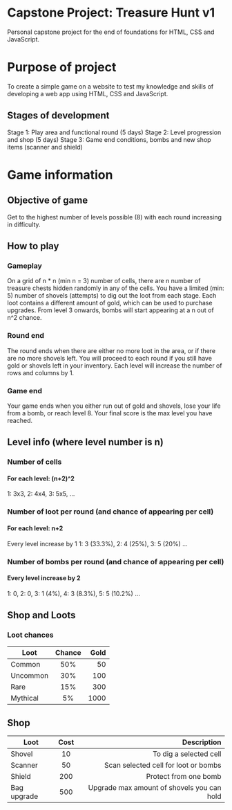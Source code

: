# Capstone Project: Treasure Hunt v1
Personal capstone project for the end of foundations for HTML, CSS and JavaScript.

# Purpose of project
To create a simple game on a website to test my knowledge and skills of developing a web app using HTML, CSS and JavaScript.

## Stages of development
Stage 1: Play area and functional round (5 days)
Stage 2: Level progression and shop (5 days)
Stage 3: Game end conditions, bombs and new shop items (scanner and shield)

# Game information
## Objective of game
Get to the highest number of levels possible (8) with each round increasing in difficulty.

## How to play
### Gameplay
On a grid of n * n (min n = 3) number of cells, there are n number of treasure chests hidden randomly in any of the cells.
You have a limited (min: 5) number of shovels (attempts) to dig out the loot from each stage.
Each loot contains a different amount of gold, which can be used to purchase upgrades.
From level 3 onwards, bombs will start appearing at a n out of n^2 chance.

### Round end
The round ends when there are either no more loot in the area, or if there are no more shovels left.
You will proceed to each round if you still have gold or shovels left in your inventory.
Each level will increase the number of rows and columns by 1.

### Game end
Your game ends when you either run out of gold and shovels, lose your life from a bomb, or reach level 8.
Your final score is the max level you have reached.

## Level info (where level number is n)
### Number of cells
#### For each level: (n+2)^2
1: 3x3, 
2: 4x4, 
3: 5x5, 
...

### Number of loot per round (and chance of appearing per cell)
#### For each level: n+2
Every level increase by 1
1: 3 (33.3%), 
2: 4 (25%), 
3: 5 (20%)
...

### Number of bombs per round (and chance of appearing per cell)
#### Every level increase by 2
1: 0, 
2: 0, 
3: 1 (4%), 
4: 3 (8.3%), 
5: 5 (10.2%)
...

## Shop and Loots
### Loot chances
| Loot          | Chance        | Gold  |
| ------------- |:-------------:| -----:|
| Common        | 50%           | 50    |
| Uncommon      | 30%           | 100   |
| Rare          | 15%           | 300   |
| Mythical      | 5%            | 1000  |

## Shop
| Loot          | Cost          | Description                                |
| ------------- |:-------------:| ------------------------------------------:|
| Shovel        | 10            | To dig a selected cell                     |
| Scanner       | 50            | Scan selected cell for loot or bombs       |
| Shield        | 200           | Protect from one bomb                      |
| Bag upgrade   | 500           | Upgrade max amount of shovels you can hold |